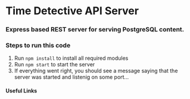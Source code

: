 # Time Detective API Server

### Express based REST server for serving PostgreSQL content.

### Steps to run this code

1. Run `npm install` to install all required modules
2. Run `npm start` to start the server
3. If everything went right, you should see a message saying that the server was started and listenig on some port...

#### Useful Links
